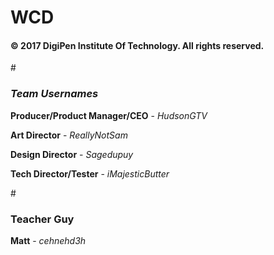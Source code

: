 # WCD

<h4>© 2017 DigiPen Institute Of Technology. All rights reserved.</h4>


#<h3>_Team Usernames_</h3>
<b>Producer/Product Manager/CEO</b> - *HudsonGTV*

<b>Art Director</b>                 - *ReallyNotSam*

<b>Design Director</b>              - *Sagedupuy*

<b>Tech Director/Tester</b>         - *iMajesticButter*

#<h3>Teacher Guy</h3>
<b>Matt</b>                         - *cehnehd3h*
